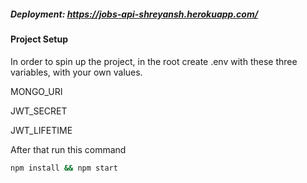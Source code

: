 ##### Deployment: https://jobs-api-shreyansh.herokuapp.com/
#### Project Setup

In order to spin up the project, in the root create .env with these three variables, with your own values.

MONGO_URI

JWT_SECRET

JWT_LIFETIME

After that run this command

```bash
npm install && npm start
